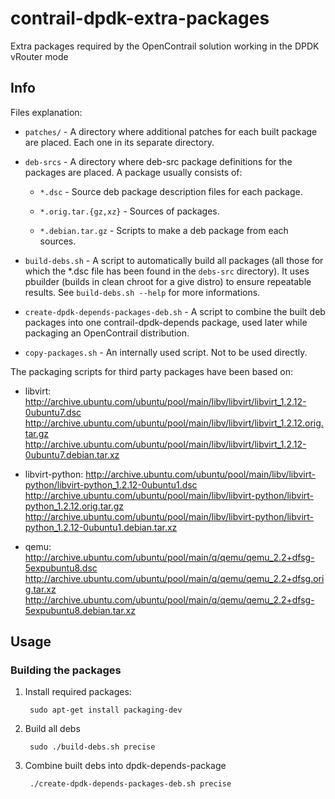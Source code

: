 # contrail-dpdk-extra-packages

Extra packages required by the OpenContrail solution working in the DPDK
vRouter mode

## Info

Files explanation:

* `patches/` - A directory where additional patches for each built package are
  placed. Each one in its separate directory.

* `deb-srcs` - A directory where deb-src package definitions for the packages
  are placed. A package usually consists of:

  * `*.dsc` - Source deb package description files for each package.

  * `*.orig.tar.{gz,xz}` - Sources of packages.

  * `*.debian.tar.gz` - Scripts to make a deb package from each sources.

* `build-debs.sh` - A script to automatically build all packages (all those
  for which the \*.dsc file has been found in the `debs-src` directory). It
  uses pbuilder (builds in clean chroot for a give distro) to ensure repeatable
  results. See `build-debs.sh --help` for more informations.

* `create-dpdk-depends-packages-deb.sh` - A script to combine the built deb
  packages into one contrail-dpdk-depends package, used later while packaging
  an OpenContrail distribution.

* `copy-packages.sh` - An internally used script. Not to be used directly.

The packaging scripts for third party packages have been based on:

* libvirt:
  http://archive.ubuntu.com/ubuntu/pool/main/libv/libvirt/libvirt_1.2.12-0ubuntu7.dsc
  http://archive.ubuntu.com/ubuntu/pool/main/libv/libvirt/libvirt_1.2.12.orig.tar.gz
  http://archive.ubuntu.com/ubuntu/pool/main/libv/libvirt/libvirt_1.2.12-0ubuntu7.debian.tar.xz

* libvirt-python:
  http://archive.ubuntu.com/ubuntu/pool/main/libv/libvirt-python/libvirt-python_1.2.12-0ubuntu1.dsc
  http://archive.ubuntu.com/ubuntu/pool/main/libv/libvirt-python/libvirt-python_1.2.12.orig.tar.gz
  http://archive.ubuntu.com/ubuntu/pool/main/libv/libvirt-python/libvirt-python_1.2.12-0ubuntu1.debian.tar.xz

* qemu:
  http://archive.ubuntu.com/ubuntu/pool/main/q/qemu/qemu_2.2+dfsg-5expubuntu8.dsc
  http://archive.ubuntu.com/ubuntu/pool/main/q/qemu/qemu_2.2+dfsg.orig.tar.xz
  http://archive.ubuntu.com/ubuntu/pool/main/q/qemu/qemu_2.2+dfsg-5expubuntu8.debian.tar.xz

## Usage

### Building the packages

1. Install required packages:

        sudo apt-get install packaging-dev

1. Build all debs

        sudo ./build-debs.sh precise

1. Combine built debs into dpdk-depends-package

        ./create-dpdk-depends-packages-deb.sh precise
